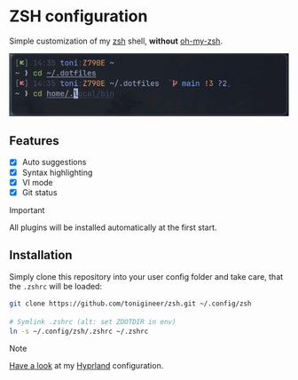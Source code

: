 # ZSH configuration

Simple customization of my [zsh](https://www.zsh.org/) shell, **without** [oh-my-zsh](https://ohmyz.sh/).

<kbd><img alt="preview-zsh-prompt" src="./assets/preview.png" style="width: 600px;"/></kbd>

## Features

- [x] Auto suggestions
- [x] Syntax highlighting
- [x] VI mode
- [x] Git status

> [!IMPORTANT]
> All plugins will be installed automatically at the first start.

## Installation

Simply clone this repository into your user config folder and take care, that the `.zshrc` will be loaded:

```sh
git clone https://github.com/tonigineer/zsh.git ~/.config/zsh

# Symlink .zshrc (alt: set ZDOTDIR in env)
ln -s ~/.config/zsh/.zshrc ~/.zshrc
```

> [!NOTE]
> [Have a look](https://github.com/tonigineer/.dotfiles) at my [Hyprland](https://hyprland.org/) configuration.
